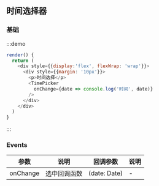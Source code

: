 ## 时间选择器

### 基础

:::demo 

```js
render() {
  return (
    <div style={{display:'flex', flexWrap: 'wrap'}}>
      <div style={{margin: '10px'}}>
        <p>时间选择</p>
        <TimePicker
          onChange={date => console.log('时间', date)}
        />
      </div>
    </div>
  )
}
```
:::


### Events

| 参数      | 说明   | 回调参数 | 说明 |
| -------- | ----- | ---- | ----  |
| onChange | 选中回调函数 | (date: Date) |  - |